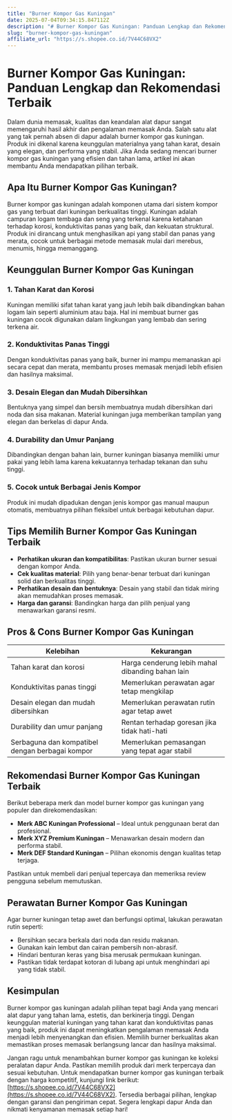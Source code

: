 ```yaml
---
title: "Burner Kompor Gas Kuningan"
date: 2025-07-04T09:34:15.847112Z
description: "# Burner Kompor Gas Kuningan: Panduan Lengkap dan Rekomendasi Terbaik..."
slug: "burner-kompor-gas-kuningan"
affiliate_url: "https://s.shopee.co.id/7V44C68VX2"
---
```

# Burner Kompor Gas Kuningan: Panduan Lengkap dan Rekomendasi Terbaik

Dalam dunia memasak, kualitas dan keandalan alat dapur sangat memengaruhi hasil akhir dan pengalaman memasak Anda. Salah satu alat yang tak pernah absen di dapur adalah burner kompor gas kuningan. Produk ini dikenal karena keunggulan materialnya yang tahan karat, desain yang elegan, dan performa yang stabil. Jika Anda sedang mencari burner kompor gas kuningan yang efisien dan tahan lama, artikel ini akan membantu Anda mendapatkan pilihan terbaik.

## Apa Itu Burner Kompor Gas Kuningan?

Burner kompor gas kuningan adalah komponen utama dari sistem kompor gas yang terbuat dari kuningan berkualitas tinggi. Kuningan adalah campuran logam tembaga dan seng yang terkenal karena ketahanan terhadap korosi, konduktivitas panas yang baik, dan kekuatan struktural. Produk ini dirancang untuk menghasilkan api yang stabil dan panas yang merata, cocok untuk berbagai metode memasak mulai dari merebus, menumis, hingga memanggang.

## Keunggulan Burner Kompor Gas Kuningan

### 1. Tahan Karat dan Korosi
Kuningan memiliki sifat tahan karat yang jauh lebih baik dibandingkan bahan logam lain seperti aluminium atau baja. Hal ini membuat burner gas kuningan cocok digunakan dalam lingkungan yang lembab dan sering terkena air.

### 2. Konduktivitas Panas Tinggi
Dengan konduktivitas panas yang baik, burner ini mampu memanaskan api secara cepat dan merata, membantu proses memasak menjadi lebih efisien dan hasilnya maksimal.

### 3. Desain Elegan dan Mudah Dibersihkan
Bentuknya yang simpel dan bersih membuatnya mudah dibersihkan dari noda dan sisa makanan. Material kuningan juga memberikan tampilan yang elegan dan berkelas di dapur Anda.

### 4. Durability dan Umur Panjang
Dibandingkan dengan bahan lain, burner kuningan biasanya memiliki umur pakai yang lebih lama karena kekuatannya terhadap tekanan dan suhu tinggi.

### 5. Cocok untuk Berbagai Jenis Kompor
Produk ini mudah dipadukan dengan jenis kompor gas manual maupun otomatis, membuatnya pilihan fleksibel untuk berbagai kebutuhan dapur.

## Tips Memilih Burner Kompor Gas Kuningan Terbaik

- **Perhatikan ukuran dan kompatibilitas**: Pastikan ukuran burner sesuai dengan kompor Anda.
- **Cek kualitas material**: Pilih yang benar-benar terbuat dari kuningan solid dan berkualitas tinggi.
- **Perhatikan desain dan bentuknya**: Desain yang stabil dan tidak miring akan memudahkan proses memasak.
- **Harga dan garansi**: Bandingkan harga dan pilih penjual yang menawarkan garansi resmi.

## Pros & Cons Burner Kompor Gas Kuningan

| Kelebihan | Kekurangan |
|---|---|
| Tahan karat dan korosi | Harga cenderung lebih mahal dibanding bahan lain |
| Konduktivitas panas tinggi | Memerlukan perawatan agar tetap mengkilap |
| Desain elegan dan mudah dibersihkan | Memerlukan perawatan rutin agar tetap awet |
| Durability dan umur panjang | Rentan terhadap goresan jika tidak hati-hati |
| Serbaguna dan kompatibel dengan berbagai kompor | Memerlukan pemasangan yang tepat agar stabil |

## Rekomendasi Burner Kompor Gas Kuningan Terbaik

Berikut beberapa merk dan model burner kompor gas kuningan yang populer dan direkomendasikan:

- **Merk ABC Kuningan Professional** – Ideal untuk penggunaan berat dan profesional.
- **Merk XYZ Premium Kuningan** – Menawarkan desain modern dan performa stabil.
- **Merk DEF Standard Kuningan** – Pilihan ekonomis dengan kualitas tetap terjaga.

Pastikan untuk membeli dari penjual tepercaya dan memeriksa review pengguna sebelum memutuskan.

## Perawatan Burner Kompor Gas Kuningan

Agar burner kuningan tetap awet dan berfungsi optimal, lakukan perawatan rutin seperti:

- Bersihkan secara berkala dari noda dan residu makanan.
- Gunakan kain lembut dan cairan pembersih non-abrasif.
- Hindari benturan keras yang bisa merusak permukaan kuningan.
- Pastikan tidak terdapat kotoran di lubang api untuk menghindari api yang tidak stabil.

## Kesimpulan

Burner kompor gas kuningan adalah pilihan tepat bagi Anda yang mencari alat dapur yang tahan lama, estetis, dan berkinerja tinggi. Dengan keunggulan material kuningan yang tahan karat dan konduktivitas panas yang baik, produk ini dapat meningkatkan pengalaman memasak Anda menjadi lebih menyenangkan dan efisien. Memilih burner berkualitas akan memastikan proses memasak berlangsung lancar dan hasilnya maksimal.

Jangan ragu untuk menambahkan burner kompor gas kuningan ke koleksi peralatan dapur Anda. Pastikan memilih produk dari merk terpercaya dan sesuai kebutuhan. Untuk mendapatkan burner kompor gas kuningan terbaik dengan harga kompetitif, kunjungi link berikut: [https://s.shopee.co.id/7V44C68VX2](https://s.shopee.co.id/7V44C68VX2). Tersedia berbagai pilihan, lengkap dengan garansi dan pengiriman cepat. Segera lengkapi dapur Anda dan nikmati kenyamanan memasak setiap hari!